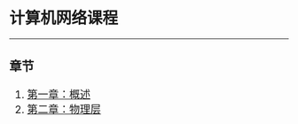 # 计算机网络课程
---
<div style="font-size:19px;">

### 章节
1. [第一章：概述](network/network-node/1.md)
2. [第二章：物理层](network/network-node/2.md)
</div>